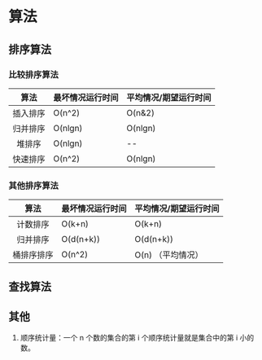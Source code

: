 # 算法

## 排序算法

### 比较排序算法

| 算法     | 最坏情况运行时间 | 平均情况/期望运行时间 |
| :---:    | :---             | :---                  |
| 插入排序 | O(n^2)           | O(n&2)                |
| 归并排序 | O(nlgn)          | O(nlgn)               |
| 堆排序   | O(nlgn)          | --                    |
| 快速排序 | O(n^2)           | O(nlgn)               |

### 其他排序算法

| 算法       | 最坏情况运行时间 | 平均情况/期望运行时间 |
| :---:      | :---             | :---                  |
| 计数排序   | O(k+n)           | O(k+n)                |
| 归并排序   | O(d(n+k))        | O(d(n+k))             |
| 桶排序排序 | O(n^2)           | O(n) （平均情况）     |

## 查找算法

## 其他

1. 顺序统计量：一个 n 个数的集合的第 i 个顺序统计量就是集合中的第 i 小的数。


